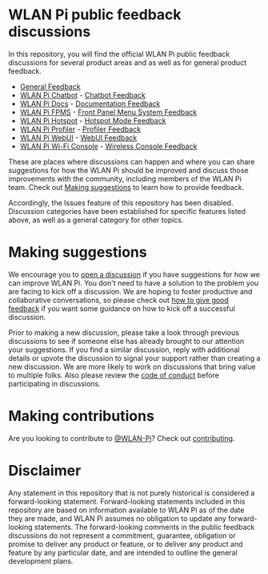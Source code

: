 # WLAN Pi public feedback discussions

In this repository, you will find the official WLAN Pi public feedback discussions for several product areas and as well as for general product feedback.

* [General Feedback](https://github.com/WLAN-Pi/feedback/discussions/categories/general-feedback)
* [WLAN Pi Chatbot](https://github.com/WLAN-Pi/wlanpi-chat-bot) - [Chatbot Feedback](https://github.com/WLAN-Pi/feedback/discussions/categories/chatbot-feedback)
* [WLAN Pi Docs](https://docs.wlanpi.com) - [Documentation Feedback](https://github.com/WLAN-Pi/feedback/discussions/categories/documentation-feedback)
* [WLAN Pi FPMS](https://github.com/WLAN-Pi/wlanpi-fpms) - [Front Panel Menu System Feedback](https://github.com/WLAN-Pi/feedback/discussions/categories/front-panel-menu-system-fpms-feedback)
* [WLAN Pi Hotspot](https://github.com/WLAN-Pi/wlanpi-hotspot) - [Hotspot Mode Feedback](https://github.com/WLAN-Pi/feedback/discussions/categories/hotspot-mode-feedback)
* [WLAN Pi Profiler](https://github.com/WLAN-Pi/wlanpi-profiler) - [Profiler Feedback](https://github.com/WLAN-Pi/feedback/discussions/categories/profiler-feedback)
* [WLAN Pi WebUI](https://github.com/WLAN-Pi/wlanpi-core) - [WebUI Feedback](https://github.com/WLAN-Pi/feedback/discussions/categories/webui-feedback)
* [WLAN Pi Wi-Fi Console](https://github.com/WLAN-Pi/wlanpi-wconsole) - [Wireless Console Feedback](https://github.com/WLAN-Pi/feedback/discussions/categories/wireless-console-feedback)

These are places where discussions can happen and where you can share suggestions for how the WLAN Pi should be improved and discuss those improvements with the community, including members of the WLAN Pi team. Check out [Making suggestions](#making-suggestions) to learn how to provide feedback.

Accordingly, the Issues feature of this repository has been disabled. Discussion categories have been established for specific features listed above, as well as a general category for other topics. 

# Making suggestions

We encourage you to [open a discussion](https://github.com/wlan-pi/feedback/discussions) if you have suggestions for how we can improve WLAN Pi. You don't need to have a solution to the problem you are facing to kick off a discussion. We are hoping to foster productive and collaborative conversations, so please check out [how to give good feedback](https://github.com/WLAN-Pi/feedback/discussions/2) if you want some guidance on how to kick off a successful discussion.

Prior to making a new discussion, please take a look through previous discussions to see if someone else has already brought to our attention your suggestions. If you find a similar discussion, reply with additional details or upvote the discussion to signal your support rather than creating a new discussion. We are more likely to work on discussions that bring value to multiple folks. Also please review the [code of conduct](code_of_conduct.md) before participating in discussions.

# Making contributions

Are you looking to contribute to [@WLAN-Pi](https://github.com/wlan-pi/)? Check out [contributing](https://github.com/WLAN-Pi/.github/blob/main/contributing.md). 

# Disclaimer

Any statement in this repository that is not purely historical is considered a forward-looking statement. Forward-looking statements included in this repository are based on information available to WLAN Pi as of the date they are made, and WLAN Pi assumes no obligation to update any forward-looking statements. The forward-looking comments in the public feedback discussions do not represent a commitment, guarantee, obligation or promise to deliver any product or feature, or to deliver any product and feature by any particular date, and are intended to outline the general development plans.
